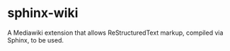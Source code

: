 # sphinx-wiki

A Mediawiki extension that allows ReStructuredText markup, compiled via Sphinx, to be used.
